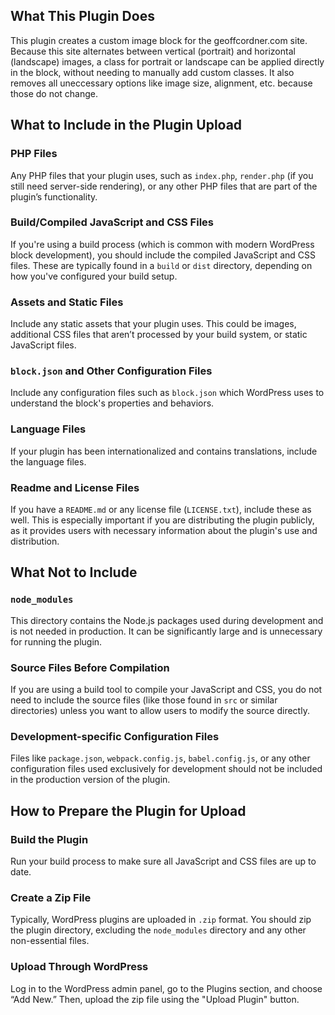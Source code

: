 ## What This Plugin Does
This plugin creates a custom image block for the geoffcordner.com site. Because this site alternates between vertical (portrait) and horizontal (landscape) images, a class for portrait or landscape can be applied directly in the block, without needing to manually add custom classes. It also removes all uneccessary options like image size, alignment, etc. because those do not change.

## What to Include in the Plugin Upload

### PHP Files
Any PHP files that your plugin uses, such as `index.php`, `render.php` (if you still need server-side rendering), or any other PHP files that are part of the plugin’s functionality.

### Build/Compiled JavaScript and CSS Files
If you're using a build process (which is common with modern WordPress block development), you should include the compiled JavaScript and CSS files. These are typically found in a `build` or `dist` directory, depending on how you've configured your build setup.

### Assets and Static Files
Include any static assets that your plugin uses. This could be images, additional CSS files that aren’t processed by your build system, or static JavaScript files.

### `block.json` and Other Configuration Files
Include any configuration files such as `block.json` which WordPress uses to understand the block's properties and behaviors.

### Language Files
If your plugin has been internationalized and contains translations, include the language files.

### Readme and License Files
If you have a `README.md` or any license file (`LICENSE.txt`), include these as well. This is especially important if you are distributing the plugin publicly, as it provides users with necessary information about the plugin's use and distribution.

## What Not to Include

### `node_modules`
This directory contains the Node.js packages used during development and is not needed in production. It can be significantly large and is unnecessary for running the plugin.

### Source Files Before Compilation
If you are using a build tool to compile your JavaScript and CSS, you do not need to include the source files (like those found in `src` or similar directories) unless you want to allow users to modify the source directly.

### Development-specific Configuration Files
Files like `package.json`, `webpack.config.js`, `babel.config.js`, or any other configuration files used exclusively for development should not be included in the production version of the plugin.

## How to Prepare the Plugin for Upload

### Build the Plugin
Run your build process to make sure all JavaScript and CSS files are up to date.

### Create a Zip File
Typically, WordPress plugins are uploaded in `.zip` format. You should zip the plugin directory, excluding the `node_modules` directory and any other non-essential files.

### Upload Through WordPress
Log in to the WordPress admin panel, go to the Plugins section, and choose “Add New.” Then, upload the zip file using the "Upload Plugin" button.
